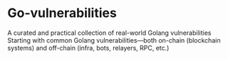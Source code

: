 # Go-vulnerabilities
A curated and practical collection of real-world Golang vulnerabilities
Starting with common Golang vulnerabilities—both on-chain (blockchain systems) and off-chain (infra, bots, relayers, RPC, etc.)
